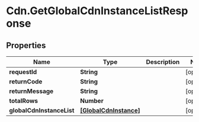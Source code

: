 # Cdn.GetGlobalCdnInstanceListResponse

## Properties
Name | Type | Description | Notes
------------ | ------------- | ------------- | -------------
**requestId** | **String** |  | [optional] 
**returnCode** | **String** |  | [optional] 
**returnMessage** | **String** |  | [optional] 
**totalRows** | **Number** |  | [optional] 
**globalCdnInstanceList** | [**[GlobalCdnInstance]**](GlobalCdnInstance.md) |  | [optional] 


